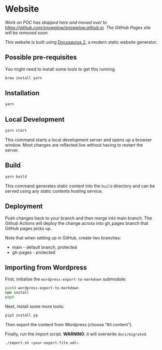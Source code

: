 # Website

*Work on POC has stopped here and moved over to https://github.com/snowplow/snowplow.github.io. The GitHub Pages site will be removed soon.*


This website is built using [Docusaurus 2](https://docusaurus.io/), a modern
static website generator.

## Possible pre-requisites

You might need to install some tools to get this running.

```bash
brew install yarn
```

## Installation

```bash
yarn
```

## Local Development

```bash
yarn start
```

This command starts a local development server and opens up a browser window.
Most changes are reflected live without having to restart the server.

## Build

```bash
yarn build
```

This command generates static content into the `build` directory and can be
served using any static contents hosting service.

## Deployment

Push changes back to your branch and then merge into main branch.  The Github
Actions will deploy the change across into gh_pages branch that GitHub pages
picks up.

Note that when setting up in GitHub, create two branches:

- main - default branch, protected
- gh-pages - protected

## Importing from Wordpress

First, initialise the `wordpress-export-to-markdown` submodule:

```bash
pushd wordpress-export-to-markdown
npm install
popd
```

Next, install some more tools:

```bash
pip3 install yq
```

Then export the content from Wordpress (choose “All content”).

Finally, run the import script.
**WARNING**: it will overwrite `docs/migrated`.

```bash
./import.sh <your-export-file.xml>
```
